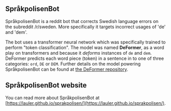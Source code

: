 ## SpråkpolisenBot

SpråkpolisenBot is a reddit bot that corrects Swedish language errors on the subreddit /r/sweden. More specifically it targets incorrect usages of 'de' and 'dem'. 

The bot uses a transformer neural network which was specifically trained to perform "token classification". The model was named **DeFormer**, as a word play on transformers and because it *deforms* instances of `de` and `dem`. DeFormer predicts each word piece (token) in a sentence in to one of three categories: `ord`, `DE` or `DEM`. Further details on the model powering SpråkpolisenBot can be found at [the DeFormer repository](https://github.com/Lauler/deformer).

## SpråkpolisenBot website

You can read more about SpråkpolisenBot at [https://lauler.github.io/sprakpolisen/](https://lauler.github.io/sprakpolisen/).